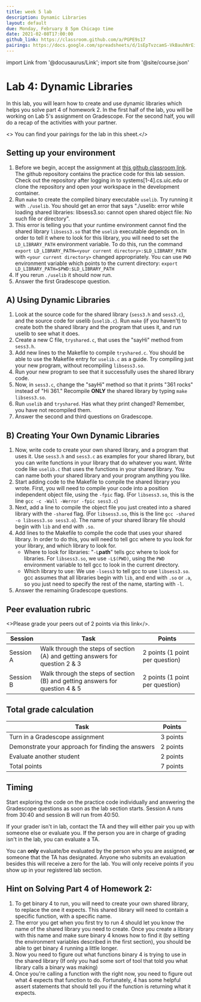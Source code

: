 ```yaml
---
title: week 5 lab 
description: Dynamic Libraries 
layout: default
due: Monday, February 8 5pm Chicago time
date: 2021-02-08T17:00:00
github_link: https://classroom.github.com/a/PGPE9s17  
pairings: https://docs.google.com/spreadsheets/d/1sEpTvzcamS-VkBauhNrEil24HiMjEASGPu04e5mG9pA/ 
---
```

import Link from '@docusaurus/Link';
import site from '@site/course.json'

# Lab 4: Dynamic Libraries
In this lab, you will learn how to create and use dynamic libraries which helps you solve part 4 of homework 2. In the first half of the lab, you will be working on Lab 5's assignment on Gradescope. For the second half, you will do a recap of the activities with your partner.

<> You can find your pairings for the lab in <Link to={frontMatter.pairings}>this sheet</Link>.</>

## Setting up your environment

1. Before we begin, accept the assignment at [this github classroom link](https://classroom.github.com/a/PGPE9s17). The github repository contains the practice code for this lab session. Check out the repository after logging in to systems[1-4].cs.uic.edu or clone the repository and open your workspace in the development container. 
2. Run `make` to create the compiled binary executable `uselib`. Try running it with `./uselib`. You should get an error that says "./uselib: error while loading shared libraries: libsess3.so: cannot open shared object file: No such file or directory".
3. This error is telling you that your runtime environment cannot find the shared library `libsess3.so` that the `uselib` executable depends on. In order to tell it where to look for this library, you will need to set the `LD_LIBRARY_PATH` environment variable. To do this, run the command `export LD_LIBRARY_PATH=<your current directory>:$LD_LIBRARY_PATH` with `<your current directory>` changed appropriately. You can use `PWD` environment variable which points to the current directory: `export LD_LIBRARY_PATH=$PWD:$LD_LIBRARY_PATH`
4. If you rerun `./uselib` it should now run.
5. Answer the first Gradescope question.


## A) Using Dynamic Libraries

1. Look at the source code for the shared library (`sess3.h` and `sess3.c`), and the source code for uselib (`uselib.c`). Run `make` (if you haven't) to create both the shared library and the program that uses it, and run uselib to see what it does.
2. Create a new C file, `tryshared.c`, that uses the "sayHi" method from `sess3.h`. 
3. Add new lines to the Makefile to compile `tryshared.c`. You should be able to use the Makefile entry for `uselib.c` as a guide. Try compiling just your new program, without recompiling `libsess3.so`.
4. Run your new program to see that it successfully uses the shared library code.
5. Now, in `sess3.c`, change the "sayHi" method so that it prints "361 rocks" instead of "Hi 361." Recompile **ONLY** the shared library by typing `make libsess3.so`. 
6. Run `uselib` and `tryshared`. Has what they print changed? Remember, you have not recompiled them.
7. Answer the second and third questions on Gradescope.


## B) Creating Your Own Dynamic Libraries

1. Now, write code to create your own shared library, and a program that uses it. Use `sess3.h` and `sess3.c` as examples for your shared library, but you can write functions in your library that do whatever you want. Write code like `uselib.c` that uses the functions in your shared library. You can name both your shared library and your program anything you like. 
2. Start adding code to the Makefile to compile the shared library you wrote. First, you will need to compile your code into a position independent object file, using the `-fpic` flag. (For `libsess3.so`, this is the line `gcc -c -Wall -Werror -fpic sess3.c`)
3. Next, add a line to compile the object file you just created into a shared library with the `-shared` flag. (For `libsess3.so`, this is the line `gcc -shared -o libsess3.so sess3.o`). The name of your shared library file should begin with `lib` and end with `.so`.
4. Add lines to the Makefile to compile the code that uses your shared library. In order to do this, you will need to tell gcc where to you look for your library, and which library to look for. 
    - Where to look for libraries: "`-L`**path**" tells gcc where to look for libraries. For `libsess3.so`, we use `-L$(PWD)`, using the `PWD` environment variable to tell gcc to look in the current directory. 
    - Which library to use: We use `-lsess3` to tell gcc to use `libsess3.so`. gcc assumes that all libraries begin with `lib`, and end with `.so` or `.a`, so you just need to specify the rest of the name, starting with `-l`.
5. Answer the remaining Gradescope questions.


## Peer evaluation rubric

<>Please grade your peers out of 2 points  via <Link to={site.eval_link}>this link</Link></>.

| Session | Task | Points |
|---|---|---|
| Session A | Walk through the steps of section (A) and getting answers for question 2 & 3 | 2 points (1 point per question) |
| Session B | Walk through the steps of section (B) and getting answers for question 4 & 5 | 2 points (1 point per question) |

## Total grade calculation

| Task | Points |
|---|---|
| Turn in a Gradescope assignment | 3 points |
| Demonstrate your approach for finding the answers | 2 points |
| Evaluate another student | 2 points |
| Total points | 7 points |

## Timing 

Start exploring the code on the practice code individually and answering the Gradescope questions as soon as the lab section starts. Session A runs from 30:40 and session B will run from 40:50.

If your grader isn't in lab, contact the TA and they will either pair you up with someone else or evaluate you. If the person you are in charge of grading isn't in the lab, you can evaluate a TA.

You can **only** evaluate/be evaluated by the person who you are assigned, **or** someone that the TA has designated. Anyone who submits an evaluation besides this will receive a zero for the lab. You will only receive points if you show up in your registered lab section.

## Hint on Solving Part 4 of Homework 2:

1. To get binary 4 to run, you will need to create your own shared library, to replace the one it expects. This shared library will need to contain a specific function, with a specific name. 
2. The error you get when you first try to run 4 should let you know the name of the shared library you need to create. Once you create a library with this name and make sure binary 4 knows how to find it (by setting the environment variables described in the first section), you should be able to get binary 4 running a little longer.
3. Now you need to figure out what functions binary 4 is trying to use in the shared library (If only you had some sort of tool that told you what library calls a binary was making)
4. Once you're calling a function with the right now, you need to figure out what 4 expects that function to do. Fortunately, 4 has some helpful assert statements that should tell you if the function is returning what it expects.

